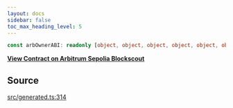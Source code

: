 ```yaml
---
layout: docs
sidebar: false
toc_max_heading_level: 5
---
```


```ts
const arbOwnerABI: readonly [object, object, object, object, object, object, object, object, object, object, object, object, object, object, object, object, object, object, object, object, object, object, object, object, object, object, object];
```

[__View Contract on Arbitrum Sepolia Blockscout__](https://sepolia-explorer.arbitrum.io/address/0x0000000000000000000000000000000000000070)

## Source

[src/generated.ts:314](https://github.com/OffchainLabs/arbitrum-orbit-sdk/blob/cfcbd32d6879cf7817a33b24f062a0fd879ea257/src/generated.ts#L314)
